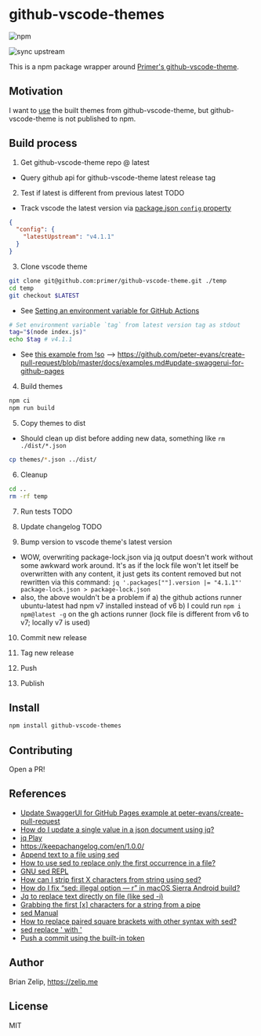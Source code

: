 # github-vscode-themes

![npm](https://img.shields.io/npm/v/github-vscode-themes)

![sync upstream](https://github.com/brianzelip/github-vscode-themes/actions/workflows/sync-upstream.yml/badge.svg)

This is a npm package wrapper around [Primer's github-vscode-theme](https://github.com/primer/github-vscode-theme).

## Motivation

I want to [use](https://github.com/brianzelip/hyper-github-dark-dimmed) the built themes from github-vscode-theme, but github-vscode-theme is not published to npm.

## Build process

1. Get github-vscode-theme repo @ latest

- Query github api for github-vscode-theme latest release tag

2. Test if latest is different from previous latest TODO

- Track vscode the latest version via [package.json `config` property](https://docs.npmjs.com/cli/v7/configuring-npm/package-json#config)

```json
{
  "config": {
    "latestUpstream": "v4.1.1"
  }
}
```

3. Clone vscode theme

```bash
git clone git@github.com:primer/github-vscode-theme.git ./temp
cd temp
git checkout $LATEST
```

- See [Setting an environment variable for GitHub Actions](https://docs.github.com/en/actions/reference/workflow-commands-for-github-actions#setting-an-environment-variable)

```bash
# Set environment variable `tag` from latest version tag as stdout
tag="$(node index.js)"
echo $tag # v4.1.1
```

- See [this example from !so](https://stackoverflow.com/questions/58465057/trigger-a-github-action-when-another-repository-creates-a-new-release) --> https://github.com/peter-evans/create-pull-request/blob/master/docs/examples.md#update-swaggerui-for-github-pages

4. Build themes

```bash
npm ci
npm run build
```

5. Copy themes to dist

- Should clean up dist before adding new data, something like `rm ./dist/*.json`

```bash
cp themes/*.json ../dist/
```

6. Cleanup

```bash
cd ..
rm -rf temp
```

7. Run tests TODO

8. Update changelog TODO

9. Bump version to vscode theme's latest version

- WOW, overwriting package-lock.json via jq output doesn't work without some awkward work around. It's as if the lock file won't let itself be overwritten with any content, it just gets its content removed but not rewritten via this command: `jq '.packages[""].version |= "4.1.1"' package-lock.json > package-lock.json`
- also, the above wouldn't be a problem if
  a) the github actions runner ubuntu-latest had npm v7 installed instead of v6
  b) I could run `npm i npm@latest -g` on the gh actions runner
  (lock file is different from v6 to v7; locally v7 is used)

10. Commit new release

11. Tag new release

12. Push

13. Publish

## Install

```bash
npm install github-vscode-themes
```

## Contributing

Open a PR!

## References

- [Update SwaggerUI for GitHub Pages example at peter-evans/create-pull-request](https://github.com/peter-evans/create-pull-request/blob/master/docs/examples.md#update-swaggerui-for-github-pages)
- [How do I update a single value in a json document using jq?](https://stackoverflow.com/a/31037640/2145103)
- [jq Play](https://jqplay.org/)
- https://keepachangelog.com/en/1.0.0/
- [Append text to a file using sed](https://stackoverflow.com/a/30219386/2145103)
- [How to use sed to replace only the first occurrence in a file?](https://stackoverflow.com/a/148473/2145103)
- [GNU sed REPL](https://sed.js.org/)
- [How can I strip first X characters from string using sed?](https://stackoverflow.com/a/11470096/2145103)
- [How do I fix “sed: illegal option — r” in macOS Sierra Android build?](https://stackoverflow.com/q/43696304/2145103)
- [Jq to replace text directly on file (like sed -i)](https://stackoverflow.com/a/36577521/2145103)
- [Grabbing the first [x] characters for a string from a pipe](https://unix.stackexchange.com/a/3455/161921)
- [sed Manual](https://www.gnu.org/software/sed/manual/sed.html)
- [How to replace paired square brackets with other syntax with sed?](https://stackoverflow.com/a/10646534/2145103)
- [sed replace ' with \'](https://stackoverflow.com/a/11514818/2145103)
- [Push a commit using the built-in token](https://github.com/actions/checkout#Push-a-commit-using-the-built-in-token)

## Author

Brian Zelip, https://zelip.me

## License

MIT
